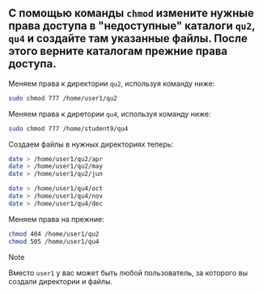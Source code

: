 ## C помощью команды `chmod` измените нужные права доступа в "недоступные" каталоги `qu2`, `qu4` и создайте там указанные файлы. После этого верните каталогам прежние права доступа. 

Меняем права к директории `qu2`, используя команду ниже: 

```bash
sudo chmod 777 /home/user1/qu2
```

Меняем права к диретории `qu4`, используя команду ниже: 

```bash
sudo chmod 777 /home/student9/qu4
```

Создаем файлы в нужных директориях теперь: 

```bash
date > /home/user1/qu2/apr
date > /home/user1/qu2/may
date > /home/user1/qu2/jun

date > /home/user1/qu4/oct
date > /home/user1/qu4/nov
date > /home/user1/qu4/dec
```

Меняем права на прежние: 

```bash
chmod 404 /home/user1/qu2
chmod 505 /home/user1/qu4
```

> [!NOTE]
> Вместо `user1` у вас может быть любой пользователь, за которого вы создали директории и файлы. 
